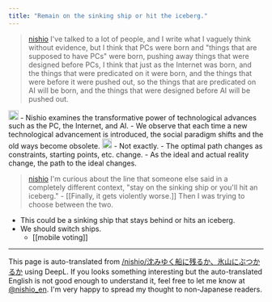 ```yaml
---
title: "Remain on the sinking ship or hit the iceberg."
---
```


> [nishio](https://twitter.com/nishio/status/1677759224812814337) I've talked to a lot of people, and I write what I vaguely think without evidence, but I think that PCs were born and "things that are supposed to have PCs" were born, pushing away things that were designed before PCs, I think that just as the Internet was born, and the things that were predicated on it were born, and the things that were before it were pushed out, so the things that are predicated on AI will be born, and the things that were designed before AI will be pushed out.

<img src='https://scrapbox.io/api/pages/nishio-en/gpt/icon' alt='gpt.icon' height="19.5"/>
- Nishio examines the transformative power of technological advances such as the PC, the Internet, and AI.
- We observe that each time a new technological advancement is introduced, the social paradigm shifts and the old ways become obsolete.
<img src='https://scrapbox.io/api/pages/nishio-en/nishio/icon' alt='nishio.icon' height="19.5"/>
- Not exactly.
- The optimal path changes as constraints, starting points, etc. change.
- As the ideal and actual reality change, the path to the ideal changes.

> [nishio](https://twitter.com/nishio/status/1677759909168033792) I'm curious about the line that someone else said in a completely different context, "stay on the sinking ship or you'll hit an iceberg."
    - [[Finally, it gets violently worse.]] Then I was trying to choose between the two.
- This could be a sinking ship that stays behind or hits an iceberg.
- We should switch ships.
    - [[mobile voting]]

---
This page is auto-translated from [/nishio/沈みゆく船に残るか、氷山にぶつかるか](https://scrapbox.io/nishio/沈みゆく船に残るか、氷山にぶつかるか) using DeepL. If you looks something interesting but the auto-translated English is not good enough to understand it, feel free to let me know at [@nishio_en](https://twitter.com/nishio_en). I'm very happy to spread my thought to non-Japanese readers.